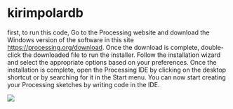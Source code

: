# kirimpolardb

first, to run this code, Go to the Processing website and download the Windows version of the software in this site https://processing.org/download.
Once the download is complete, double-click the downloaded file to run the installer.
Follow the installation wizard and select the appropriate options based on your preferences.
Once the installation is complete, open the Processing IDE by clicking on the desktop shortcut or by searching for it in the Start menu.
You can now start creating your Processing sketches by writing code in the IDE.

![](https://cms.sevima.com//uploads/logoaplikasi/182.jpg)
